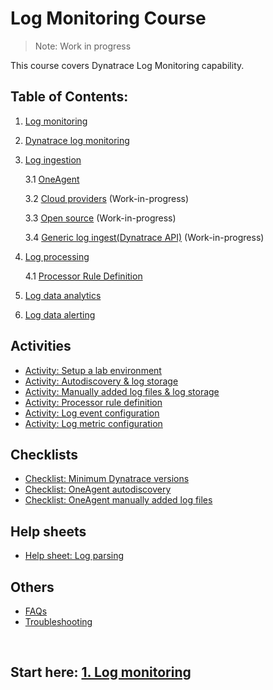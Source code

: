 # Log Monitoring Course

> Note: Work in progress

This course covers Dynatrace Log Monitoring capability. 

## Table of Contents:

1. [Log monitoring](1-log-monitoring.md)
2. [Dynatrace log monitoring](2-dynatrace-log-monitoring.md)
3. [Log ingestion](3-log-ingestion.md)

    3.1 [OneAgent](3.1-oneagent.md)

    3.2 [Cloud providers](3.2-cloud-providers.md) (Work-in-progress)

    3.3 [Open source](3.3-open-source.md) (Work-in-progress)

    3.4 [Generic log ingest(Dynatrace API)](3.4-generic-log-ingest-dynatrace-api.md) (Work-in-progress)

4. [Log processing](4-log-processing.md)

    4.1 [Processor Rule Definition](4.1-processor-rule-definition.md)
5. [Log data analytics](5-log-data-analytics.md)
6. [Log data alerting](6-log-data-alerting.md)

## Activities
- [Activity: Setup a lab environment](activities/activity-setup-a-lab-environment.md)
- [Activity: Autodiscovery & log storage](activities/activity-log-ingestion-autodiscovery.md)
- [Activity: Manually added log files & log storage](activities/activity-log-ingestion-manually-added-files.md)
- [Activity: Processor rule definition](activities/activity-processor-rule-definition.md)
- [Activity: Log event configuration](activities/activity-log-event.md)
- [Activity: Log metric configuration](activities/activity-log-metric.md)

## Checklists
- [Checklist: Minimum Dynatrace versions](checklists/checklist-minimum-dynatrace-versions.md)
- [Checklist: OneAgent autodiscovery](checklists/checklist-oneagent-auto-discovery.md)
- [Checklist: OneAgent manually added log files](checklists/checklist-oneagent-manually-add-log-files.md)


## Help sheets
- [Help sheet: Log parsing](help-sheets/help-sheet-log-parsing.md)

## Others

- [FAQs](FAQs.md)
- [Troubleshooting](troubleshooting-guide.md)

<br/>

## Start here: [1. Log monitoring](1-log-monitoring.md)